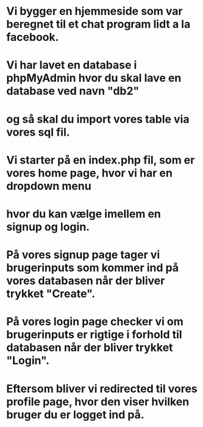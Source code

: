 # Vi bygger en hjemmeside som var beregnet til et chat program lidt a la facebook.
# Vi har lavet en database i phpMyAdmin hvor du skal lave en database ved navn "db2"
# og så skal du import vores table via vores sql fil.

# Vi starter på en index.php fil, som er vores home page, hvor vi har en dropdown menu
# hvor du kan vælge imellem en signup og login.
# På vores signup page tager vi brugerinputs som kommer ind på vores databasen når der bliver trykket "Create".
# På vores login page checker vi om brugerinputs er rigtige i forhold til databasen når der bliver trykket "Login".
# Eftersom bliver vi redirected til vores profile page, hvor den viser hvilken bruger du er logget ind på.